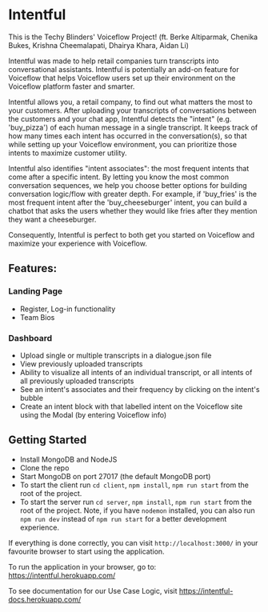 # Intentful
This is the Techy Blinders' Voiceflow Project! (ft. Berke Altiparmak, Chenika Bukes, Krishna Cheemalapati, Dhairya Khara, Aidan Li)

Intentful was made to help retail companies turn transcripts into conversational assistants. Intentful is potentially an add-on feature for Voiceflow that helps Voiceflow users set up their environment on the Voiceflow platform faster and smarter.

Intentful allows you, a retail company, to find out what matters the most to your customers. After uploading your transcripts of conversations between the customers and your chat app, Intentful detects the "intent" (e.g. 'buy_pizza') of each human message in a single transcript. It keeps track of how many times each intent has occurred in the conversation(s), so that while setting up your Voiceflow environment, you can prioritize those intents to maximize customer utility.

Intentful also identifies "intent associates": the most frequent intents that come after a specific intent. By letting you know the most common conversation sequences, we help you choose better options for building conversation logic/flow with greater depth. For example, if 'buy_fries' is the most frequent intent after the 'buy_cheeseburger' intent, you can build a chatbot that asks the users whether they would like fries after they mention they want a cheeseburger. 

Consequently, Intentful is perfect to both get you started on Voiceflow and maximize your experience with Voiceflow.

## Features:
### Landing Page 
- Register, Log-in functionality
- Team Bios
### Dashboard
- Upload single or multiple transcripts in a dialogue.json file
- View previously uploaded transcripts
- Ability to visualize all intents of an individual transcript, or all intents of all previously uploaded transcripts
- See an intent's associates and their frequency by clicking on the intent's bubble
- Create an intent block with that labelled intent on the Voiceflow site using the Modal (by entering Voiceflow info)

## Getting Started
- Install MongoDB and NodeJS
- Clone the repo
- Start MongoDB on port 27017 (the default MongoDB port)
- To start the client run `cd client`, `npm install`, `npm run start` from the root of the project.
- To start the server run `cd server`, `npm install`, `npm run start` from the root of the project. Note, if you have `nodemon` installed, you can also run `npm run dev` instead of `npm run start` for a better development experience.

If everything is done correctly, you can visit `http://localhost:3000/` in your favourite browser to start using the application.

To run the application in your browser, go to: https://intentful.herokuapp.com/

To see documentation for our Use Case Logic, visit https://intentful-docs.herokuapp.com/

